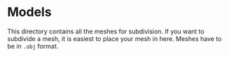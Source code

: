 # Models

This directory contains all the meshes for subdivision. If you want to subdivide a mesh, it is easiest to place your mesh in here. Meshes have to be in `.obj` format.